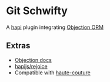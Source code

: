 
# Git Schwifty

A [hapi](https://github.com/hapijs/hapi) plugin integrating [Objection ORM](http://vincit.github.io/objection.js)

## Extras
  - [Objection docs](http://vincit.github.io/objection.js)
  - [hapijs/rejoice](https://github.com/hapijs/rejoice)
  - Compatible with [haute-couture](https://github.com/devinivy/haute-couture)
